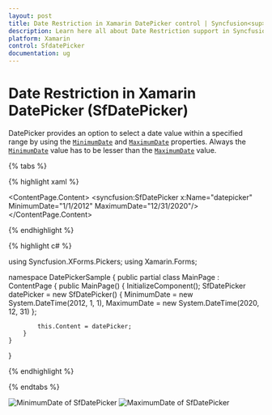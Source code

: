 ```yaml
---
layout: post
title: Date Restriction in Xamarin DatePicker control | Syncfusion<sup>&reg;</sup>
description: Learn here all about Date Restriction support in Syncfusion<sup>&reg;</sup> Xamarin DatePicker (SfDatePicker) control and more.
platform: Xamarin
control: SfdatePicker
documentation: ug
---
```



# Date Restriction in Xamarin DatePicker (SfDatePicker)

DatePicker provides an option to select a date value within a specified range by using the [`MinimumDate`](https://help.syncfusion.com/cr/xamarin/Syncfusion.XForms.Pickers.SfDatePicker.html#Syncfusion_XForms_Pickers_SfDatePicker_MinimumDate) and [`MaximumDate`](https://help.syncfusion.com/cr/xamarin/Syncfusion.XForms.Pickers.SfDatePicker.html#Syncfusion_XForms_Pickers_SfDatePicker_MaximumDate) properties. Always the [`MinimumDate`](https://help.syncfusion.com/cr/xamarin/Syncfusion.XForms.Pickers.SfDatePicker.html#Syncfusion_XForms_Pickers_SfDatePicker_MinimumDate) value has to be lesser than the [`MaximumDate`](https://help.syncfusion.com/cr/xamarin/Syncfusion.XForms.Pickers.SfDatePicker.html#Syncfusion_XForms_Pickers_SfDatePicker_MaximumDate) value.

{% tabs %}

{% highlight xaml %}

<?xml version="1.0" encoding="utf-8" ?>
<ContentPage xmlns="http://xamarin.com/schemas/2014/forms"
             xmlns:x="http://schemas.microsoft.com/winfx/2009/xaml"
             xmlns:local="clr-namespace:DatePickerSample"
             xmlns:syncfusion="clr-namespace:Syncfusion.XForms.Pickers;assembly=Syncfusion.SfPicker.XForms"
             x:Class="DatePickerSample.MainPage">
    <ContentPage.Content>
        <syncfusion:SfDatePicker x:Name="datepicker"
                                 MinimumDate="1/1/2012"
                                 MaximumDate="12/31/2020"/>
    </ContentPage.Content>
</ContentPage>

{% endhighlight %}

{% highlight c# %}  

using Syncfusion.XForms.Pickers;
using Xamarin.Forms;

namespace DatePickerSample
{
    public partial class MainPage : ContentPage
    {
        public MainPage()
        {
            InitializeComponent();
            SfDatePicker datePicker = new SfDatePicker()
            {
                MinimumDate = new System.DateTime(2012, 1, 1),
                MaximumDate = new System.DateTime(2020, 12, 31)
            };

            this.Content = datePicker;
        }
    }
}

{% endhighlight %}

{% endtabs %}

![MinimumDate of SfDatePicker](images/MinimumDate_DatePicker.png)
![MaximumDate of SfDatePicker](images/MaximumDate_DatePicker.png)


